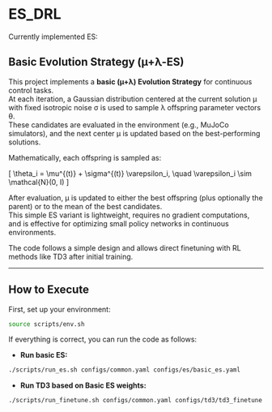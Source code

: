 # ES_DRL

Currently implemented ES:

## Basic Evolution Strategy (µ+λ-ES)

This project implements a **basic (µ+λ) Evolution Strategy** for continuous control tasks.  
At each iteration, a Gaussian distribution centered at the current solution μ with fixed isotropic noise σ is used to sample λ offspring parameter vectors θ.  
These candidates are evaluated in the environment (e.g., MuJoCo simulators), and the next center μ is updated based on the best-performing solutions.

Mathematically, each offspring is sampled as:

\[
\theta_i = \mu^{(t)} + \sigma^{(t)} \varepsilon_i, \quad \varepsilon_i \sim \mathcal{N}(0, I)
\]

After evaluation, μ is updated to either the best offspring (plus optionally the parent) or to the mean of the best candidates.  
This simple ES variant is lightweight, requires no gradient computations, and is effective for optimizing small policy networks in continuous environments.

The code follows a simple design and allows direct finetuning with RL methods like TD3 after initial training.

---

## How to Execute

First, set up your environment:

```bash
source scripts/env.sh
```

If everything is correct, you can run the code as follows:

- **Run basic ES:**

```bash
./scripts/run_es.sh configs/common.yaml configs/es/basic_es.yaml
```

- **Run TD3 based on Basic ES weights:**

```bash
./scripts/run_finetune.sh configs/common.yaml configs/td3/td3_finetune.yaml models/es/basic_es/basic_es_seed42.pt
```